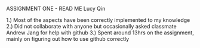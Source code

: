 ASSIGNMENT ONE - READ ME
Lucy Qin

1.) Most of the aspects have been correctly implemented to my knowledge
2.) Did not collaborate with anyone but occasionally asked classmate Andrew Jang for help with github
3.) Spent around 13hrs on the assignment, mainly on figuring out how to use github correctly
